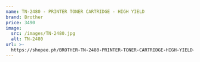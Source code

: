 ```yaml
---
name: TN-2480 - PRINTER TONER CARTRIDGE - HIGH YIELD
brand: Brother
price: 3490
image:
  src: /images/TN-2480.jpg
  alt: TN-2480
url: >-
  https://shopee.ph/BROTHER-TN-2480-PRINTER-TONER-CARTRIDGE-HIGH-YIELD-i.1027498393.23272821113?xptdk=1abb4d47-c6e3-4775-82d0-ec003d997d2e
---
```


